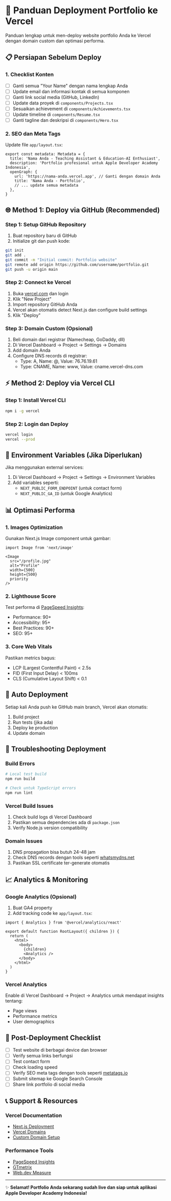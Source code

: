 # 🚀 Panduan Deployment Portfolio ke Vercel

Panduan lengkap untuk men-deploy website portfolio Anda ke Vercel dengan domain custom dan optimasi performa.

## 📋 Persiapan Sebelum Deploy

### 1. Checklist Konten
- [ ] Ganti semua "Your Name" dengan nama lengkap Anda
- [ ] Update email dan informasi kontak di semua komponen
- [ ] Ganti link social media (GitHub, LinkedIn)
- [ ] Update data proyek di `components/Projects.tsx`
- [ ] Sesuaikan achievement di `components/Achievements.tsx`
- [ ] Update timeline di `components/Resume.tsx`
- [ ] Ganti tagline dan deskripsi di `components/Hero.tsx`

### 2. SEO dan Meta Tags
Update file `app/layout.tsx`:
```tsx
export const metadata: Metadata = {
  title: 'Nama Anda - Teaching Assistant & Education-AI Enthusiast',
  description: 'Portfolio profesional untuk Apple Developer Academy Indonesia',
  openGraph: {
    url: 'https://nama-anda.vercel.app', // Ganti dengan domain Anda
    title: 'Nama Anda - Portfolio',
    // ... update semua metadata
  },
}
```

## 🌐 Method 1: Deploy via GitHub (Recommended)

### Step 1: Setup GitHub Repository
1. Buat repository baru di GitHub
2. Initialize git dan push kode:
```bash
git init
git add .
git commit -m "Initial commit: Portfolio website"
git remote add origin https://github.com/username/portfolio.git
git push -u origin main
```

### Step 2: Connect ke Vercel
1. Buka [vercel.com](https://vercel.com) dan login
2. Klik "New Project"
3. Import repository GitHub Anda
4. Vercel akan otomatis detect Next.js dan configure build settings
5. Klik "Deploy"

### Step 3: Domain Custom (Opsional)
1. Beli domain dari registrar (Namecheap, GoDaddy, dll)
2. Di Vercel Dashboard → Project → Settings → Domains
3. Add domain Anda
4. Configure DNS records di registrar:
   - Type: A, Name: @, Value: 76.76.19.61
   - Type: CNAME, Name: www, Value: cname.vercel-dns.com

## ⚡ Method 2: Deploy via Vercel CLI

### Step 1: Install Vercel CLI
```bash
npm i -g vercel
```

### Step 2: Login dan Deploy
```bash
vercel login
vercel --prod
```

## 🔧 Environment Variables (Jika Diperlukan)

Jika menggunakan external services:

1. Di Vercel Dashboard → Project → Settings → Environment Variables
2. Add variables seperti:
   - `NEXT_PUBLIC_FORM_ENDPOINT` (untuk contact form)
   - `NEXT_PUBLIC_GA_ID` (untuk Google Analytics)

## 📊 Optimasi Performa

### 1. Images Optimization
Gunakan Next.js Image component untuk gambar:
```tsx
import Image from 'next/image'

<Image
  src="/profile.jpg"
  alt="Profile"
  width={500}
  height={500}
  priority
/>
```

### 2. Lighthouse Score
Test performa di [PageSpeed Insights](https://pagespeed.web.dev/):
- Performance: 90+
- Accessibility: 95+
- Best Practices: 90+
- SEO: 95+

### 3. Core Web Vitals
Pastikan metrics bagus:
- LCP (Largest Contentful Paint) < 2.5s
- FID (First Input Delay) < 100ms
- CLS (Cumulative Layout Shift) < 0.1

## 🔄 Auto Deployment

Setiap kali Anda push ke GitHub main branch, Vercel akan otomatis:
1. Build project
2. Run tests (jika ada)
3. Deploy ke production
4. Update domain

## 🐛 Troubleshooting Deployment

### Build Errors
```bash
# Local test build
npm run build

# Check untuk TypeScript errors
npm run lint
```

### Vercel Build Issues
1. Check build logs di Vercel Dashboard
2. Pastikan semua dependencies ada di `package.json`
3. Verify Node.js version compatibility

### Domain Issues
1. DNS propagation bisa butuh 24-48 jam
2. Check DNS records dengan tools seperti [whatsmydns.net](https://www.whatsmydns.net/)
3. Pastikan SSL certificate ter-generate otomatis

## 📈 Analytics & Monitoring

### Google Analytics (Opsional)
1. Buat GA4 property
2. Add tracking code ke `app/layout.tsx`:
```tsx
import { Analytics } from '@vercel/analytics/react'

export default function RootLayout({ children }) {
  return (
    <html>
      <body>
        {children}
        <Analytics />
      </body>
    </html>
  )
}
```

### Vercel Analytics
Enable di Vercel Dashboard → Project → Analytics untuk mendapat insights tentang:
- Page views
- Performance metrics
- User demographics

## 🚀 Post-Deployment Checklist

- [ ] Test website di berbagai device dan browser
- [ ] Verify semua links berfungsi
- [ ] Test contact form
- [ ] Check loading speed
- [ ] Verify SEO meta tags dengan tools seperti [metatags.io](https://metatags.io/)
- [ ] Submit sitemap ke Google Search Console
- [ ] Share link portfolio di social media

## 📞 Support & Resources

### Vercel Documentation
- [Next.js Deployment](https://nextjs.org/docs/deployment)
- [Vercel Domains](https://vercel.com/docs/concepts/projects/domains)
- [Custom Domain Setup](https://vercel.com/docs/concepts/projects/domains/add-a-domain)

### Performance Tools
- [PageSpeed Insights](https://pagespeed.web.dev/)
- [GTmetrix](https://gtmetrix.com/)
- [Web.dev Measure](https://web.dev/measure/)

---

✨ **Selamat! Portfolio Anda sekarang sudah live dan siap untuk aplikasi Apple Developer Academy Indonesia!** 